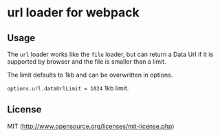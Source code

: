 # url loader for webpack

## Usage

The `url` loader works like the `file` loader, but can return a Data Url if it 
is supported by browser and the file is smaller than a limit.

The limit defaults to 1kb and can be overwritten in options.

`options.url.dataUrlLimit = 1024` 1kb limit.

## License

MIT (http://www.opensource.org/licenses/mit-license.php)